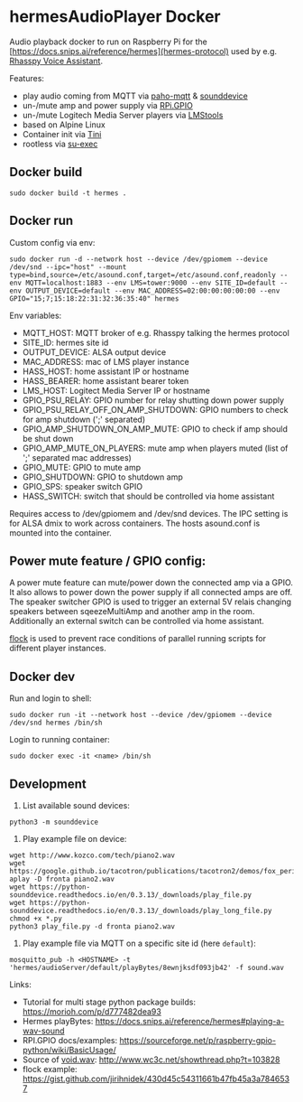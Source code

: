 # hermesAudioPlayer Docker

Audio playback docker to run on Raspberry Pi for the [https://docs.snips.ai/reference/hermes](hermes-protocol) used by e.g. [Rhasspy Voice Assistant](https://rhasspy.readthedocs.io/en/latest/). 

Features:
* play audio coming from MQTT via [paho-mqtt](https://pypi.org/project/paho-mqtt/) & [sounddevice](https://python-sounddevice.readthedocs.io)
* un-/mute amp and power supply via [RPi.GPIO](https://pypi.org/project/RPi.GPIO/)
* un-/mute Logitech Media Server players via [LMStools](https://github.com/aschamberger/LMSTools)
* based on Alpine Linux
* Container init via [Tini](https://github.com/krallin/tini)
* rootless via [su-exec](https://github.com/ncopa/su-exec)

## Docker build

```
sudo docker build -t hermes .
```

## Docker run

Custom config via env:
```
sudo docker run -d --network host --device /dev/gpiomem --device /dev/snd --ipc="host" --mount type=bind,source=/etc/asound.conf,target=/etc/asound.conf,readonly --env MQTT=localhost:1883 --env LMS=tower:9000 --env SITE_ID=default --env OUTPUT_DEVICE=default --env MAC_ADDRESS=02:00:00:00:00:00 --env GPIO="15;7;15:18:22:31:32:36:35:40" hermes
```
Env variables:
* MQTT_HOST: MQTT broker of e.g. Rhasspy talking the hermes protocol 
* SITE_ID: hermes site id
* OUTPUT_DEVICE: ALSA output device
* MAC_ADDRESS: mac of LMS player instance
* HASS_HOST: home assistant IP or hostname
* HASS_BEARER: home assistant bearer token
* LMS_HOST: Logitect Media Server IP or hostname
* GPIO_PSU_RELAY: GPIO number for relay shutting down power supply
* GPIO_PSU_RELAY_OFF_ON_AMP_SHUTDOWN: GPIO numbers to check for amp shutdown (';' separated)
* GPIO_AMP_SHUTDOWN_ON_AMP_MUTE: GPIO to check if amp should be shut down
* GPIO_AMP_MUTE_ON_PLAYERS: mute amp when players muted (list of ';' separated mac addresses)
* GPIO_MUTE: GPIO to mute amp
* GPIO_SHUTDOWN: GPIO to shutdown amp
* GPIO_SPS: speaker switch GPIO
* HASS_SWITCH: switch that should be controlled via home assistant

Requires access to /dev/gpiomem and /dev/snd devices. The IPC setting is for ALSA dmix to work across containers. The hosts asound.conf is mounted into the container.

## Power mute feature / GPIO config:

A power mute feature can mute/power down the connected amp via a GPIO. It also allows to power down the power supply if all connected amps are off. 
The speaker switcher GPIO is used to trigger an external 5V relais changing speakers between sqeezeMultiAmp and another amp in the room.
Additionally an external switch can be controlled via home assistant.

[flock](https://docs.python.org/3/library/fcntl.html) is used to prevent race conditions of parallel running scripts for different player instances.

## Docker dev

Run and login to shell:
```
sudo docker run -it --network host --device /dev/gpiomem --device /dev/snd hermes /bin/sh
```
Login to running container:
```
sudo docker exec -it <name> /bin/sh
```

## Development

1. List available sound devices:  
```
python3 -m sounddevice
```
	
1. Play example file on device:
```
wget http://www.kozco.com/tech/piano2.wav
wget https://google.github.io/tacotron/publications/tacotron2/demos/fox_period.wav
aplay -D fronta piano2.wav 
wget https://python-sounddevice.readthedocs.io/en/0.3.13/_downloads/play_file.py
wget https://python-sounddevice.readthedocs.io/en/0.3.13/_downloads/play_long_file.py
chmod +x *.py
python3 play_file.py -d fronta piano2.wav
```
	
1. Play example file via MQTT on a specific site id (here `default`):
```
mosquitto_pub -h <HOSTNAME> -t 'hermes/audioServer/default/playBytes/8ewnjksdf093jb42' -f sound.wav    
```

Links:
* Tutorial for multi stage python package builds: https://morioh.com/p/d777482dea93
* Hermes playBytes: https://docs.snips.ai/reference/hermes#playing-a-wav-sound
* RPI.GPIO docs/examples: https://sourceforge.net/p/raspberry-gpio-python/wiki/BasicUsage/
* Source of [void.wav](http://www.wc3c.net/attachment.php?s=21454f5b8be64c07fdfb9b06530e6aa7&attachmentid=39290&d=1230381401): http://www.wc3c.net/showthread.php?t=103828
* flock example: https://gist.github.com/jirihnidek/430d45c54311661b47fb45a3a7846537